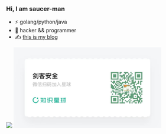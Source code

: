 ### Hi, I am saucer-man

- ⚡ golang/python/java
- 🔭 hacker && programmer
- ✍️ [this is my blog](https://saucer-man.com/)


<img src="https://github-readme-stats.vercel.app/api?username=saucer-man&show_icons=true"/>


<img src="https://github.com/saucer-man/saucer-man/blob/main/image.png" width="400px">

